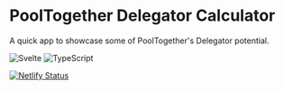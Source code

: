 # PoolTogether Delegator Calculator

A quick app to showcase some of PoolTogether's Delegator potential.

![Svelte](https://img.shields.io/badge/svelte-%23f1413d.svg?style=for-the-badge&logo=svelte&logoColor=white)
![TypeScript](https://img.shields.io/badge/typescript-%23007ACC.svg?style=for-the-badge&logo=typescript&logoColor=white)

[![Netlify Status](https://api.netlify.com/api/v1/badges/7ca00147-def3-4f6c-a08f-4f6b2e95fdb5/deploy-status)](https://app.netlify.com/sites/pooltogether-multidelegator/deploys)